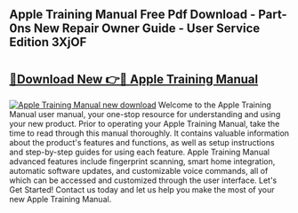 ## Apple Training Manual Free Pdf Download - Part-0ns New Repair Owner Guide - User Service Edition 3XjOF

# <h2><a href="http://cf17866.oget.top/?id=Apple+Training+Manual">🔗Download New 👉🔴 Apple Training Manual</a></h2>

[![Apple Training Manual new download](https://i.imgur.com/5g1atiW.png)](http://cf17866.oget.top/?id=Apple+Training+Manual)
Welcome to the Apple Training Manual user manual, your one-stop resource for understanding and using your new product. Prior to operating your Apple Training Manual, take the time to read through this manual thoroughly. It contains valuable information about the product's features and functions, as well as setup instructions and step-by-step guides for using each feature. Apple Training Manual advanced features include fingerprint scanning, smart home integration, automatic software updates, and customizable voice commands, all of which can be accessed and customized through the user interface. Let's Get Started! Contact us today and let us help you make the most of your new Apple Training Manual.
